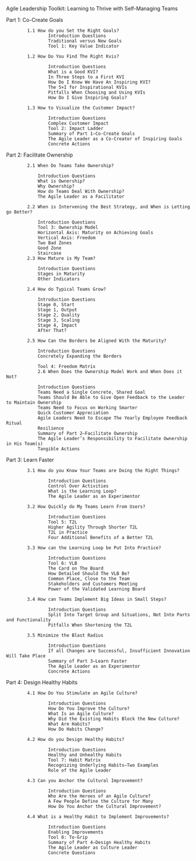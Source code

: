 
Agile Leadership Toolkit: Learning to Thrive with Self-Managing Teams


Part 1: Co-Create Goals
   

            1.1 How do you Set the Right Goals?
                    Introduction Questions
                    Traditional versus New Goals
                    Tool 1: Key Value Indicator

            1.2 How Do You Find The Right Kvis?
            
                    Introduction Questions
                    What is a Good KVI?
                    In Three Steps to a First KVI
                    How Do I Know We Have An Inspiring KVI?
                    The 5×I for Inspirational KVIs
                    Pitfalls When Choosing and Using KVIs
                    How Do I Give Inspiring Goals?

            1.3 How to Visualize the Customer Impact?
            
                    Introduction Questions
                    Complex Customer Impact
                    Tool 2: Impact Ladder
                    Summary of Part 1—Co-Create Goals
                    The Agile Leader as a Co-Creator of Inspiring Goals
                    Concrete Actions



Part 2: Facilitate Ownership
   
            2.1 When Do Teams Take Ownership?
                
                Introduction Questions
                What is Ownership?
                Why Ownership?
                How do Teams Deal With Ownership?
                The Agile Leader as a Facilitator

            2.2 When is Intervening the Best Strategy, and When is Letting go Better?
                
                Introduction Questions
                Tool 3: Ownership Model
                Horizontal Axis: Maturity on Achieving Goals
                Vertical Axis: Freedom
                Two Bad Zones
                Good Zone
                Staircase
            2.3 How Mature is My Team?
                
                Introduction Questions
                Stages in Maturity
                Other Indicators

            2.4 How do Typical Teams Grow?
                
                Introduction Questions
                Stage 0, Start
                Stage 1, Output
                Stage 2, Quality
                Stage 3, Scaling
                Stage 4, Impact
                After That?

            2.5 How Can the Borders be Aligned With the Maturity?
                
                Introduction Questions
                Concretely Expanding the Borders
                
                Tool 4: Freedom Matrix
                2.6 When Does the Ownership Model Work and When Does it Not?
                
                Introduction Questions
                Teams Need a Single Concrete, Shared Goal
                Teams Should Be Able to Give Open Feedback to the Leader to Maintain Ownership
                Teams Need to Focus on Working Smarter
                Quick Customer Appreciation
                Agile Leaders Need to Escape The Yearly Employee Feedback Ritual
                Resilience
                Summary of Part 2—Facilitate Ownership
                The Agile Leader’s Responsibility to Facilitate Ownership in His Team(s)
                Tangible Actions
                    
                
Part 3: Learn Faster
   
            3.1 How do you Know Your Teams are Doing the Right Things?
            
                    Introduction Questions
                    Control Over Activities
                    What is the Learning Loop?
                    The Agile Leader as an Experimentor

            3.2 How Quickly do My Teams Learn From Users?
            
                    Introduction Questions
                    Tool 5: T2L
                    Higher Agility Through Shorter T2L
                    T2L in Practice
                    Four Additional Benefits of a Better T2L

            3.3 How can the Learning Loop be Put Into Practice?
            
                    Introduction Questions
                    Tool 6: VLB
                    The Card on The Board
                    How Detailed Should The VLB Be?
                    Common Place, Close to the Team
                    Stakeholders and Customers Meeting
                    Power of the Validated Learning Board

            3.4 How can Teams Implement Big Ideas in Small Steps?
            
                    Introduction Questions
                    Split Into Target Group and Situations, Not Into Parts and Functionality
                    Pitfalls When Shortening the T2L

            3.5 Minimize the Blast Radius
            
                    Introduction Questions
                    If all Changes are Successful, Insufficient Innovation Will Take Place
                    Summary of Part 3—Learn Faster
                    The Agile Leader as an Experimentor
                    Concrete Actions


Part 4: Design Healthy Habits
   
            4.1 How Do You Stimulate an Agile Culture?
            
                    Introduction Questions
                    How Do You Improve the Culture?
                    What Is an Agile Culture?
                    Why Did the Existing Habits Block the New Culture?
                    What Are Habits?
                    How Do Habits Change?

            4.2 How do you Design Healthy Habits?
            
                    Introduction Questions
                    Healthy and Unhealthy Habits
                    Tool 7: Habit Matrix
                    Recognizing Underlying Habits—Two Examples
                    Role of the Agile Leader

            4.3 Can you Anchor the Cultural Improvement?
            
                    Introduction Questions
                    Who Are the Heroes of an Agile Culture?
                    A Few People Define the Culture for Many
                    How Do You Anchor the Cultural Improvement?

            4.4 What is a Healthy Habit to Implement Improvements?
            
                    Introduction Questions
                    Enabling Improvements
                    Tool 8: To-Grip
                    Summary of Part 4—Design Healthy Habits
                    The Agile Leader as Culture Leader
                    Concrete Questions